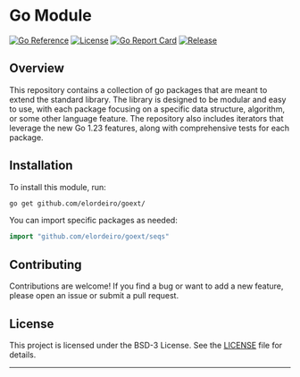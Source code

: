 # Go Module

[![Go Reference](https://pkg.go.dev/badge/github.com/elordeiro/goext.svg)](https://pkg.go.dev/github.com/elordeiro/go)
[![License](https://img.shields.io/badge/License-BSD%203--Clause-blue.svg)](../LICENSE)
[![Go Report Card](https://goreportcard.com/badge/github.com/elordeiro/goext)](https://goreportcard.com/report/github.com/elordeiro/goext)
[![Release](https://img.shields.io/github/v/release/elordeiro/goext)]()

## Overview

This repository contains a collection of go packages that are meant to extend the standard library. The library is designed to be modular and easy to use, with each package focusing on a specific data structure, algorithm, or some other language feature. The repository also includes iterators that leverage the new Go 1.23 features, along with comprehensive tests for each package.

## Installation

To install this module, run:

```bash
go get github.com/elordeiro/goext/
```

You can import specific packages as needed:

```go
import "github.com/elordeiro/goext/seqs"
```

## Contributing

Contributions are welcome! If you find a bug or want to add a new feature, please open an issue or submit a pull request.

## License

This project is licensed under the BSD-3 License. See the [LICENSE](./LICENSE) file for details.

---
